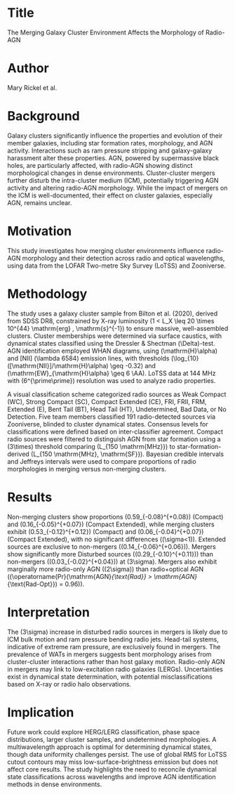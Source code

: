 # Title  
The Merging Galaxy Cluster Environment Affects the Morphology of Radio-AGN  

# Author  
Mary Rickel et al.  

# Background  
Galaxy clusters significantly influence the properties and evolution of their member galaxies, including star formation rates, morphology, and AGN activity. Interactions such as ram pressure stripping and galaxy-galaxy harassment alter these properties. AGN, powered by supermassive black holes, are particularly affected, with radio-AGN showing distinct morphological changes in dense environments. Cluster-cluster mergers further disturb the intra-cluster medium (ICM), potentially triggering AGN activity and altering radio-AGN morphology. While the impact of mergers on the ICM is well-documented, their effect on cluster galaxies, especially AGN, remains unclear.  

# Motivation  
This study investigates how merging cluster environments influence radio-AGN morphology and their detection across radio and optical wavelengths, using data from the LOFAR Two-metre Sky Survey (LoTSS) and Zooniverse.  

# Methodology  
The study uses a galaxy cluster sample from Bilton et al. (2020), derived from SDSS DR8, constrained by X-ray luminosity \(1 < L_X \leq 20 \times 10^{44} \mathrm{erg} \, \mathrm{s}^{-1}\) to ensure massive, well-assembled clusters. Cluster memberships were determined via surface caustics, with dynamical states classified using the Dressler & Shectman \(\Delta\)-test. AGN identification employed WHAN diagrams, using \(\mathrm{H}\alpha\) and [NII] \(\lambda 6584\) emission lines, with thresholds \(\log_{10}([\mathrm{NII}]/\mathrm{H}\alpha) \geq -0.32\) and \(\mathrm{EW}_{\mathrm{H}\alpha} \geq 6 \AA\). LoTSS data at 144 MHz with \(6^{\prime\prime}\) resolution was used to analyze radio properties.  

A visual classification scheme categorized radio sources as Weak Compact (WC), Strong Compact (SC), Compact Extended (CE), FRI, FRII, FRM, Extended (E), Bent Tail (BT), Head Tail (HT), Undetermined, Bad Data, or No Detection. Five team members classified 191 radio-detected sources via Zooniverse, blinded to cluster dynamical states. Consensus levels for classifications were defined based on inter-classifier agreement. Compact radio sources were filtered to distinguish AGN from star formation using a \(3\times\) threshold comparing \(L_{150 \mathrm{MHz}}\) to star-formation-derived \(L_{150 \mathrm{MHz}, \mathrm{SF}}\). Bayesian credible intervals and Jeffreys intervals were used to compare proportions of radio morphologies in merging versus non-merging clusters.  

# Results  
Non-merging clusters show proportions \(0.59_{-0.08}^{+0.08}\) (Compact) and \(0.16_{-0.05}^{+0.07}\) (Compact Extended), while merging clusters exhibit \(0.53_{-0.12}^{+0.12}\) (Compact) and \(0.06_{-0.04}^{+0.07}\) (Compact Extended), with no significant differences (\(\sigma<1\)). Extended sources are exclusive to non-mergers (\(0.14_{-0.06}^{+0.06}\)). Mergers show significantly more Disturbed sources (\(0.29_{-0.10}^{+0.11}\)) than non-mergers (\(0.03_{-0.02}^{+0.04}\)) at \(3\sigma\). Mergers also exhibit marginally more radio-only AGN (\(2\sigma\)) than radio+optical AGN (\(\operatorname{Pr}(\mathrm{AGN}_{\text{Rad}} > \mathrm{AGN}_{\text{Rad-Opt}}) = 0.96\)).  

# Interpretation  
The \(3\sigma\) increase in disturbed radio sources in mergers is likely due to ICM bulk motion and ram pressure bending radio jets. Head-tail systems, indicative of extreme ram pressure, are exclusively found in mergers. The prevalence of WATs in mergers suggests bent morphology arises from cluster-cluster interactions rather than host galaxy motion. Radio-only AGN in mergers may link to low-excitation radio galaxies (LERGs). Uncertainties exist in dynamical state determination, with potential misclassifications based on X-ray or radio halo observations.  

# Implication  
Future work could explore HERG/LERG classification, phase space distributions, larger cluster samples, and undetermined morphologies. A multiwavelength approach is optimal for determining dynamical states, though data uniformity challenges persist. The use of global RMS for LoTSS cutout contours may miss low-surface-brightness emission but does not affect core results. The study highlights the need to reconcile dynamical state classifications across wavelengths and improve AGN identification methods in dense environments.